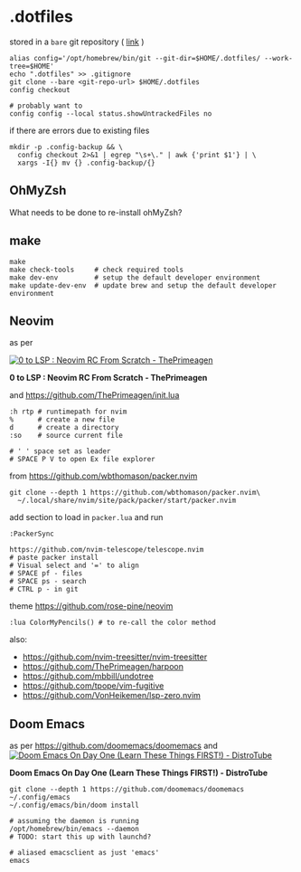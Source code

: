# .dotfiles

stored in a `bare` git repository (
  [link](https://www.atlassian.com/git/tutorials/dotfiles)
)

```
alias config='/opt/homebrew/bin/git --git-dir=$HOME/.dotfiles/ --work-tree=$HOME'
echo ".dotfiles" >> .gitignore
git clone --bare <git-repo-url> $HOME/.dotfiles
config checkout

# probably want to
config config --local status.showUntrackedFiles no
```

if there are errors due to existing files

```
mkdir -p .config-backup && \
  config checkout 2>&1 | egrep "\s+\." | awk {'print $1'} | \
  xargs -I{} mv {} .config-backup/{}
```

## OhMyZsh

What needs to be done to re-install ohMyZsh?

## make

```
make
make check-tools     # check required tools
make dev-env         # setup the default developer environment
make update-dev-env  # update brew and setup the default developer environment
```

## Neovim

as per

[
  ![0 to LSP : Neovim RC From Scratch - ThePrimeagen
  ](http://img.youtube.com/vi/w7i4amO_zaE/0.jpg)
](http://youtu.be/w7i4amO_zaE)

**0 to LSP : Neovim RC From Scratch - ThePrimeagen**

and https://github.com/ThePrimeagen/init.lua

```
:h rtp # runtimepath for nvim
%      # create a new file
d      # create a directory
:so    # source current file

# ' ' space set as leader
# SPACE P V to open Ex file explorer
```

from https://github.com/wbthomason/packer.nvim

```
git clone --depth 1 https://github.com/wbthomason/packer.nvim\
  ~/.local/share/nvim/site/pack/packer/start/packer.nvim
```

add section to load in `packer.lua` and run

```
:PackerSync
```

```
https://github.com/nvim-telescope/telescope.nvim
# paste packer install
# Visual select and '=' to align
# SPACE pf - files
# SPACE ps - search
# CTRL p - in git
```

theme https://github.com/rose-pine/neovim

```
:lua ColorMyPencils() # to re-call the color method
```

also:
- https://github.com/nvim-treesitter/nvim-treesitter
- https://github.com/ThePrimeagen/harpoon
- https://github.com/mbbill/undotree
- https://github.com/tpope/vim-fugitive
- https://github.com/VonHeikemen/lsp-zero.nvim

## Doom Emacs

as per https://github.com/doomemacs/doomemacs and
[
  ![Doom Emacs On Day One (Learn These Things FIRST!) - DistroTube
  ](http://img.youtube.com/vi/37H7bD-G7nE/0.jpg)
](http://youtu.be/37H7bD-G7nE)

**Doom Emacs On Day One (Learn These Things FIRST!) - DistroTube**

```
git clone --depth 1 https://github.com/doomemacs/doomemacs ~/.config/emacs
~/.config/emacs/bin/doom install
```

```
# assuming the daemon is running
/opt/homebrew/bin/emacs --daemon
# TODO: start this up with launchd?

# aliased emacsclient as just 'emacs'
emacs
```

